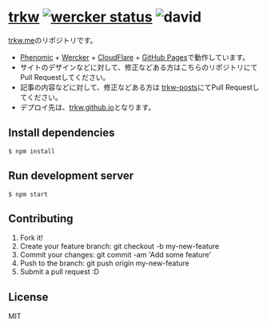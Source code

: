 # [trkw](https://github.com/trkw/trkw) [![wercker status](https://app.wercker.com/status/67eb2b3bccd91b0ce2444da3d342ec26/s/master "wercker status")](https://app.wercker.com/project/byKey/67eb2b3bccd91b0ce2444da3d342ec26) ![david](https://david-dm.org/trkw/trkw.svg)

[trkw.me](https://trkw.me)のリポジトリです。

* [Phenomic](https://phenomic.io/) + [Wercker](http://wercker.com/) + [CloudFlare](https://www.cloudflare.com/) + [GitHub Pages](https://pages.github.com/)で動作しています。
* サイトのデザインなどに対して、修正などある方はこちらのリポジトリにてPull Requestしてください。
* 記事の内容などに対して、修正などある方は [trkw-posts](https://github.com/trkw/trkw-posts)にてPull Requestしてください。
* デプロイ先は、[trkw.github.io](https://github.com/trkw/trkw.github.io)となります。

## Install dependencies

```console
$ npm install
```

## Run development server

```console
$ npm start
```

## Contributing

1. Fork it!
2. Create your feature branch: git checkout -b my-new-feature
3. Commit your changes: git commit -am 'Add some feature'
4. Push to the branch: git push origin my-new-feature
5. Submit a pull request :D


## License
MIT
